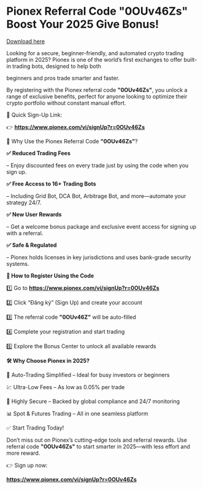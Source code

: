# Pionex Referral Code "0OUv46Zs" Boost Your 2025 Give Bonus!

[Download here](https://github.com/griwield982/-Pionex-Referral-Code-0OUv46Zs-Boost-Your-2025-Give-Bonus-/releases)

Looking for a secure, beginner-friendly, and automated crypto trading platform in 2025? Pionex is one of the world’s first exchanges to offer built-in trading bots, designed to help both 

beginners and pros trade smarter and faster. 

By registering with the Pionex referral code **"0OUv46Zs"**, you unlock a range of exclusive benefits, perfect for anyone looking to optimize their crypto portfolio without constant manual effort.

🔗 Quick Sign-Up Link:

👉 **https://www.pionex.com/vi/signUp?r=0OUv46Zs**

🎁 Why Use the Pionex Referral Code **"0OUv46Zs"**?

**✅ Reduced Trading Fees**

– Enjoy discounted fees on every trade just by using the code when you sign up.

**✅ Free Access to 16+ Trading Bots**

– Including Grid Bot, DCA Bot, Arbitrage Bot, and more—automate your strategy 24/7.

**✅ New User Rewards**

– Get a welcome bonus package and exclusive event access for signing up with a referral.

**✅ Safe & Regulated**

– Pionex holds licenses in key jurisdictions and uses bank-grade security systems.

**🔧 How to Register Using the Code**

1️⃣ Go to **https://www.pionex.com/vi/signUp?r=0OUv46Zs**

2️⃣ Click “Đăng ký” (Sign Up) and create your account

3️⃣ The referral code **"0OUv46Z"** will be auto-filled

4️⃣ Complete your registration and start trading

5️⃣ Explore the Bonus Center to unlock all available rewards

**🛠️ Why Choose Pionex in 2025?**

🤖 Auto-Trading Simplified – Ideal for busy investors or beginners

💹 Ultra-Low Fees – As low as 0.05% per trade

🔐 Highly Secure – Backed by global compliance and 24/7 monitoring

📊 Spot & Futures Trading – All in one seamless platform

✅ Start Trading Today!

Don’t miss out on Pionex’s cutting-edge tools and referral rewards. Use referral code **"0OUv46Zs"** to start smarter in 2025—with less effort and more reward.

👉 Sign up now:

**https://www.pionex.com/vi/signUp?r=0OUv46Zs**
